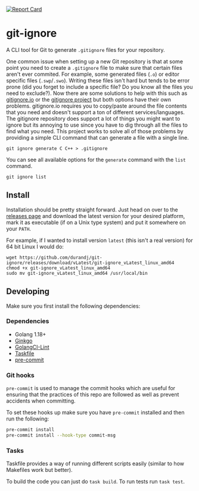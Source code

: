 [![Report Card](https://goreportcard.com/badge/github.com/durandj/git-ignore)](https://goreportcard.com/report/github.com/durandj/git-ignore)

# git-ignore

A CLI tool for Git to generate `.gitignore` files for your repository.

One common issue when setting up a new Git repository is that at some
point you need to create a `.gitignore` file to make sure that certain
files aren't ever commited. For example, some generated files (`.o`)
or editor specific files (`.swp`/`.swo`). Writing these files isn't
hard but tends to be error prone (did you forget to include a specific
file? Do you know all the files you need to exclude?). Now there are
some solutions to help with this such as
[gitignore.io](https://gitignore.io) or the
[gitignore project](https://github.com/github/gitignore) but both
options have their own problems. gitignore.io requires you to
copy/paste around the file contents that you need and doesn't support
a ton of different services/languages. The gitignore repository does
support a lot of things you might want to ignore but its annoying to
use since you have to dig through all the files to find what you need.
This project works to solve all of those problems by providing a
simple CLI command that can generate a file with a single line.

`git ignore generate C C++ > .gitignore`

You can see all available options for the `generate` command with the
`list` command.

`git ignore list`

## Install

Installation should be pretty straight forward. Just head on over to
the [releases page](https://github.com/durandj/git-ignore/releases)
and download the latest version for your desired platform, mark it
as executable (if on a Unix type system) and put it somewhere on your
`PATH`.

For example, if I wanted to install version `latest` (this isn't a
real version) for 64 bit Linux I would do:

```
wget https://github.com/durandj/git-ignore/releases/download/vLatest/git-ignore_vLatest_linux_amd64
chmod +x git-ignore_vLatest_linux_amd64
sudo mv git-ignore_vLatest_linux_amd64 /usr/local/bin
```

## Developing

Make sure you first install the following dependencies:

### Dependencies

 * Golang 1.18+
 * [Ginkgo](http://onsi.github.io/ginkgo/)
 * [GolangCI-Lint](https://github.com/golangci/golangci-lint)
 * [Taskfile](https://taskfile.dev)
 * [pre-commit](http://pre-commit.com/)

### Git hooks

`pre-commit` is used to manage the commit hooks which are useful for
ensuring that the practices of this repo are followed as well as
prevent accidents when committing.

To set these hooks up make sure you have `pre-commit` installed and
then run the following:

```bash
pre-commit install
pre-commit install --hook-type commit-msg
```

### Tasks

Taskfile provides a way of running different scripts easily (similar
to how Makefiles work but better).

To build the code you can just do `task build`.
To run tests run `task test`.
